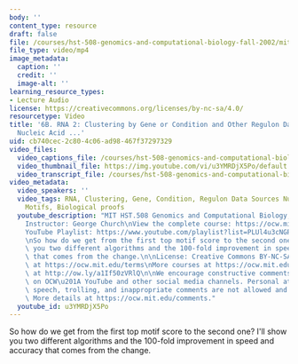 ```yaml
---
body: ''
content_type: resource
draft: false
file: /courses/hst-508-genomics-and-computational-biology-fall-2002/mithst_508f02_lec6b_360p_16_9.mp4
file_type: video/mp4
image_metadata:
  caption: ''
  credit: ''
  image-alt: ''
learning_resource_types:
- Lecture Audio
license: https://creativecommons.org/licenses/by-nc-sa/4.0/
resourcetype: Video
title: '6B. RNA 2: Clustering by Gene or Condition and Other Regulon Data Sources
  Nucleic Acid ...'
uid: cb740cec-2c80-4c06-ad98-467f37297329
video_files:
  video_captions_file: /courses/hst-508-genomics-and-computational-biology-fall-2002/15vUjUW4OAij4loUzhwGsGfnxEkVPZRwY_transcript.webvtt
  video_thumbnail_file: https://img.youtube.com/vi/u3YMRDjX5Po/default.jpg
  video_transcript_file: /courses/hst-508-genomics-and-computational-biology-fall-2002/15vUjUW4OAij4loUzhwGsGfnxEkVPZRwY_transcript.pdf
video_metadata:
  video_speakers: ''
  video_tags: RNA, Clustering, Gene, Condition, Regulon Data Sources Nucleic Acid
    Motifs, Biological proofs
  youtube_description: "MIT HST.508 Genomics and Computational Biology, Fall 2002\n\
    Instructor: George Church\nView the complete course: https://ocw.mit.edu/courses/hst-508-genomics-and-computational-biology-fall-2002/\n\
    YouTube Playlist: https://www.youtube.com/playlist?list=PLUl4u3cNGP61gaHWysmlYNeGsuUI8y5GV\n\
    \nSo how do we get from the first top motif score to the second one? I'll show\
    \ you two different algorithms and the 100-fold improvement in speed and accuracy\
    \ that comes from the change.\n\nLicense: Creative Commons BY-NC-SA\nMore information\
    \ at https://ocw.mit.edu/terms\nMore courses at https://ocw.mit.edu\nSupport OCW\
    \ at http://ow.ly/a1If50zVRlQ\n\nWe encourage constructive comments and discussion\
    \ on OCW\u201A YouTube and other social media channels. Personal attacks, hate\
    \ speech, trolling, and inappropriate comments are not allowed and may be removed.\
    \ More details at https://ocw.mit.edu/comments."
  youtube_id: u3YMRDjX5Po
---
```

So how do we get from the first top motif score to the second one? I'll show you two different algorithms and the 100-fold improvement in speed and accuracy that comes from the change.